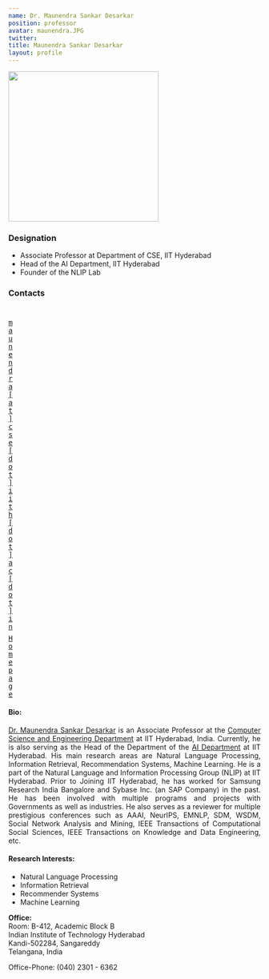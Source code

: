 ```yaml
---
name: Dr. Maunendra Sankar Desarkar
position: professor
avatar: maunendra.JPG
twitter: 
title: Maunendra Sankar Desarkar
layout: profile
---
```


 <img width="300" src="{{site.baseurl}}/images/people/{{page.avatar}}" data-action="zoom"> 

### Designation
- Associate Professor at Department of CSE, IIT Hyderabad 
- Head of the AI Department, IIT Hyderabad 
- Founder of the NLIP Lab

### Contacts

<div class="row">
<div class="col-1" style="width:5px">
    <b><a href="mailto:maunendra@cse.iith.ac.in" target="_blank"><i class="fa fa-envelope-o"></i></a></b><br>
    <span style="display: block; margin-bottom: 0.5em"></span>
    <b><a href="" target="_blank"><i class="fa fa-globe"></i></a></b>
    <span style="display: block; margin-bottom: 0.5em"></span>
</div>
<div class="col-1" style="width:5px">
    <a href="mailto:maunendra@cse.iith.ac.in" target="_blank"><samp>maunendra[at]cse[dot]iith[dot]ac[dot]in</samp></a>
    <span style="display: block; margin-bottom: 0.5em"></span>
    <a href="https://people.iith.ac.in/maunendra/" target="_blank"><samp>Homepage</samp></a><br>
    <span style="display: block; margin-bottom: 0.5em"></span>
</div>
</div>
<span style="display: block; margin-bottom: 1em"></span>

#### Bio:

<p style="text-align:justify">
<a href="https://people.iith.ac.in/maunendra/" target="_blank">Dr. Maunendra Sankar Desarkar</a> is an Associate Professor at the <a href="https://cse.iith.ac.in/" target="_blank">Computer Science and Engineering Department</a> at IIT Hyderabad, India. Currently, he is also serving as the Head of the Department of the <a href="https://ai.iith.ac.in/" target="_blank">AI Department</a> at IIT Hyderabad. His main research areas are Natural Language Processing, Information Retrieval, Recommendation Systems, Machine Learning. He is a part of the Natural Language and Information Processing Group (NLIP) at IIT Hyderabad. Prior to Joining IIT Hyderabad, he has worked for Samsung Research India Bangalore and Sybase Inc. (an SAP Company) in the past. He has been involved with multiple programs and projects with Governments as well as industries. He also serves as a reviewer for multiple prestigious conferences such as AAAI, NeurIPS, EMNLP, SDM, WSDM, Social Network Analysis and Mining, IEEE Transactions of Computational Social Sciences, IEEE Transactions on Knowledge and Data Engineering, etc.
</p>

#### Research Interests:
- Natural Language Processing
- Information Retrieval
- Recommender Systems
- Machine Learning

**Office:** <br>
Room: B-412, Academic Block B <br>
Indian Institute of Technology Hyderabad<br>
Kandi-502284, Sangareddy<br>
Telangana, India<br>

Office-Phone: (040) 2301 - 6362
